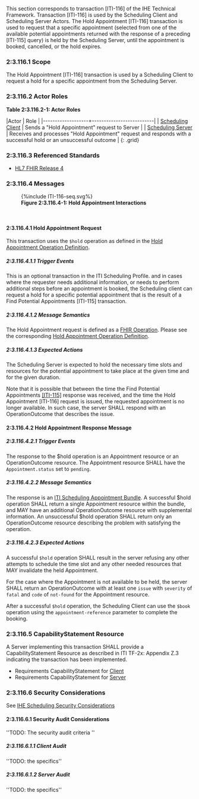 This section corresponds to transaction \[ITI-116\] of the IHE Technical Framework. Transaction \[ITI-116\] is used by the Scheduling Client and Scheduling Server Actors. The Hold Appointment \[ITI-116\] transaction is used to request that a specific appointment (selected from one of the available potential appointments returned with the response of a preceding \[ITI-115\] query) is held by the Scheduling Server, until the appointment is booked, cancelled, or the hold expires.

### 2:3.116.1 Scope

The Hold Appointment \[ITI-116\] transaction is used by a Scheduling Client to request a hold for a specific appointment from the Scheduling Server.

### 2:3.116.2 Actor Roles

<p id ="t3.116.2-1" class="tableTitle"><strong>Table 2:3.116.2-1: Actor Roles</strong></p>

|Actor | Role |
|-------------------+--------------------------|
| [Scheduling Client](volume-1.html#client)    | Sends a "Hold Appointment" request to Server |
| [Scheduling Server](volume-1.html#server) | Receives and processes "Hold Appointment" request and responds with a successful hold or an unsuccessful outcome |
{: .grid}

### 2:3.116.3 Referenced Standards

- [HL7 FHIR Release 4]({{site.data.fhir.path}})

### 2:3.116.4 Messages

<figure>
{%include ITI-116-seq.svg%}
<figcaption><strong>Figure 2:3.116.4-1: Hold Appointment Interactions</strong></figcaption>
</figure>
<br clear="all">

#### 2:3.116.4.1 Hold Appointment Request
This transaction uses the `$hold` operation as defined in the [Hold Appointment Operation Definition](./OperationDefinition-appointment-hold.html).

##### 2:3.116.4.1.1 Trigger Events

This is an optional transaction in the ITI Scheduling Profile.  and in cases where the requester needs additional information, or needs to perform additional steps before an appointment is booked, the Scheduling client can request a hold for a specific potential appointment that is the result of a Find Potential Appointments \[ITI-115\] transaction.

##### 2:3.116.4.1.2 Message Semantics

The Hold Appointment request is defined as a [FHIR Operation]({{site.data.fhir.path}}operations.html). Please see the corresponding [Hold Appointment Operation Definition](./OperationDefinition-appointment-hold.html).

##### 2:3.116.4.1.3 Expected Actions

The Scheduling Server is expected to hold the necessary time slots and resources for the potential appointment to take place at the given time and for the given duration. 

Note that it is possible that between the time the Find Potential Appointments [\[ITI-115\]](./ITI-115.html) response was received, and the time the Hold Appointment \[ITI-116\] request is issued, the requested appointment is no longer available. In such case, the server SHALL respond with an OperationOutcome that describes the issue.

#### 2:3.116.4.2 Hold Appointment Response Message

##### 2:3.116.4.2.1 Trigger Events

The response to the $hold operation is an Appointment resource or an OperationOutcome resource. The Appointment resource SHALL have the `Appointment.status` set to `pending`.

##### 2:3.116.4.2.2 Message Semantics

The response is an [ITI Scheduling Appointment Bundle](./StructureDefinition-ihe-sched-appt.html). A successful $hold operation SHALL return a single Appointment resource within the bundle, and MAY have an additional OperationOutcome resource with supplemental information. An unsuccessful $hold operation SHALL return only an OperationOutcome resource describing the problem with satisfying the operation.   

##### 2:3.116.4.2.3 Expected Actions

A successful `$hold` operation SHALL result in the server refusing any other attempts to schedule the time slot and any other needed resources that MAY invalidate the held Appointment.

For the case where the Appointment is not available to be held, the server SHALL return an OperationOutcome with at least one `issue` with `severity` of `fatal` and `code` of `not-found` for the Appointment resource.

After a successful `$hold` operation, the Scheduling Client can use the `$book` operation using the `appointment-reference` parameter to complete the booking.

### 2:3.116.5 CapabilityStatement Resource

A Server implementing this transaction SHALL provide a CapabilityStatement Resource as described in ITI TF-2x: Appendix Z.3 indicating the transaction has been implemented. 
- Requirements CapabilityStatement for [Client](CapabilityStatement-IHE.Scheduling.client.html)
- Requirements CapabilityStatement for [Server](CapabilityStatement-IHE.Scheduling.server.html)

### 2:3.116.6 Security Considerations

See [IHE Scheduling Security Considerations](volume-1.html#security-considerations)

#### 2:3.116.6.1 Security Audit Considerations

''TODO: The security audit criteria ''

##### 2:3.116.6.1.1 Client Audit 

''TODO: the specifics''

##### 2:3.116.6.1.2 Server Audit 

''TODO: the specifics''
